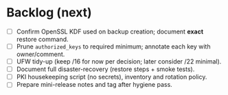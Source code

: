 # Backlog (next)
- [ ] Confirm OpenSSL KDF used on backup creation; document **exact** restore command.
- [ ] Prune `authorized_keys` to required minimum; annotate each key with owner/comment.
- [ ] UFW tidy-up (keep /16 for now per decision; later consider /22 minimal).
- [ ] Document full disaster-recovery (restore steps + smoke tests).
- [ ] PKI housekeeping script (no secrets), inventory and rotation policy.
- [ ] Prepare mini-release notes and tag after hygiene pass.
